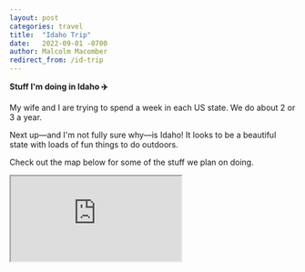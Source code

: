 ```yaml
---
layout: post
categories: travel
title:  "Idaho Trip"
date:   2022-09-01 -0700
author: Malcolm Macomber
redirect_from: /id-trip
---
```


**Stuff I'm doing in Idaho ✈️**

<!--more-->

My wife and I are trying to spend a week in each US state. We do about 2 or 3 a year. 

Next up—and I'm not fully sure why—is Idaho! It looks to be a beautiful state with loads of fun things to do outdoors.

Check out the map below for some of the stuff we plan on doing. 

<iframe class="map-in-post" src="https://www.google.com/maps/d/embed?mid=1pyUGxpvLX25lC4NbVVRtZ1pB_kVfIHE&ehbc=2E312F"></iframe>